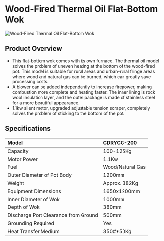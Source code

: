 # Wood-Fired Thermal Oil Flat-Bottom Wok
![Wood-Fired Thermal Oil Flat-Bottom Wok](https://i.postimg.cc/wHP2fGLt/202509051612083.png?dl=1)
## Product Overview

* This flat-bottom wok comes with its own furnace. The thermal oil model solves the problem of uneven heating at the bottom of the wood-fired pot. This model is suitable for rural areas and urban-rural fringe areas where wood and natural gas can be burned, which can greatly save processing costs.
* A blower can be added independently to increase firepower, making combustion more complete and heating faster. The inner lining is rock wool insulation layer, and the outer package is made of stainless steel for a more beautiful appearance.
* 1.1kw silent motor, upgraded adjustable tension scraper, completely solves the problem of sticking to the bottom of the pot.

## Specifications

| Model | CDRYCG-200 |
| :--- | :--- |
| Capacity | 100-125Kg |
| Motor Power | 1.1Kw |
| Fuel | Wood/Natural Gas |
| Outer Diameter of Pot Body | 1200mm |
| Weight | Approx. 382Kg |
| Equipment Dimensions | 1650x1200mm |
| Inner Diameter of Wok | 1000mm |
| Depth of Wok | 380mm |
| Discharge Port Clearance from Ground | 500mm |
| Grounding Required | Yes |
| Heat Transfer Medium | 350#*50Kg |